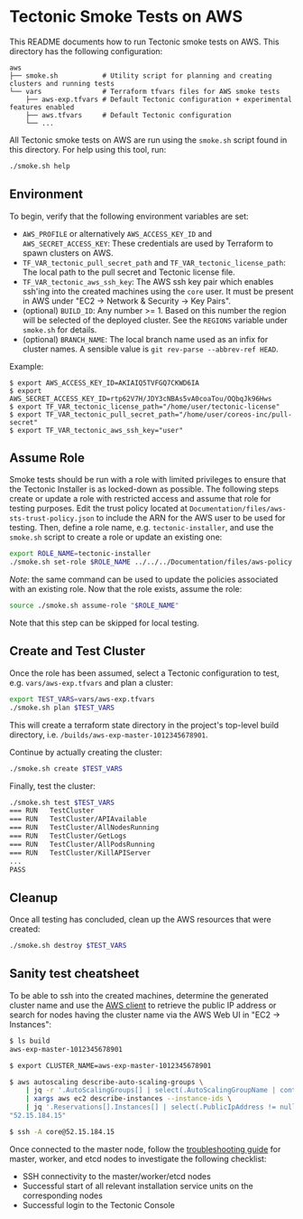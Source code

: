 # Tectonic Smoke Tests on AWS

This README documents how to run Tectonic smoke tests on AWS. This directory has the following configuration:
```
aws
├── smoke.sh           # Utility script for planning and creating clusters and running tests
└── vars               # Terraform tfvars files for AWS smoke tests
    ├── aws-exp.tfvars # Default Tectonic configuration + experimental features enabled
    ├── aws.tfvars     # Default Tectonic configuration
    └── ...
```

All Tectonic smoke tests on AWS are run using the `smoke.sh` script found in this directory. For help using this tool, run:
```sh
./smoke.sh help
```

## Environment
To begin, verify that the following environment variables are set:

- `AWS_PROFILE` or alternatively `AWS_ACCESS_KEY_ID` and `AWS_SECRET_ACCESS_KEY`: These credentials are used by Terraform to spawn clusters on AWS.
- `TF_VAR_tectonic_pull_secret_path` and `TF_VAR_tectonic_license_path`: The local path to the pull secret and Tectonic license file.
- `TF_VAR_tectonic_aws_ssh_key`: The AWS ssh key pair which enables ssh'ing into the created machines using the `core` user.
  It must be present in AWS under "EC2 -> Network & Security -> Key Pairs".
- (optional) `BUILD_ID`: Any number >= 1. Based on this number the region will be selected of the deployed cluster.
  See the `REGIONS` variable under `smoke.sh` for details.
- (optional) `BRANCH_NAME`: The local branch name used as an infix for cluster names.
  A sensible value is `git rev-parse --abbrev-ref HEAD`.

Example:
```
$ export AWS_ACCESS_KEY_ID=AKIAIQ5TVFGQ7CKWD6IA
$ export AWS_SECRET_ACCESS_KEY_ID=rtp62V7H/JDY3cNBAs5vA0coaTou/OQbqJk96Hws
$ export TF_VAR_tectonic_license_path="/home/user/tectonic-license"
$ export TF_VAR_tectonic_pull_secret_path="/home/user/coreos-inc/pull-secret"
$ export TF_VAR_tectonic_aws_ssh_key="user"
```

## Assume Role
Smoke tests should be run with a role with limited privileges to ensure that the Tectonic Installer is as locked-down as possible.
The following steps create or update a role with restricted access and assume that role for testing purposes.
Edit the trust policy located at `Documentation/files/aws-sts-trust-policy.json` to include the ARN for the AWS user to be used for testing.
Then, define a role name, e.g. `tectonic-installer`, and use the `smoke.sh` script to create a role or update an existing one:
```sh
export ROLE_NAME=tectonic-installer
./smoke.sh set-role $ROLE_NAME ../../../Documentation/files/aws-policy.json ../../../Documentation/files/aws-sts-trust-policy.json
```

*Note*: the same command can be used to update the policies associated with an existing role.
Now that the role exists, assume the role:
```sh
source ./smoke.sh assume-role "$ROLE_NAME"
```

Note that this step can be skipped for local testing.

## Create and Test Cluster
Once the role has been assumed, select a Tectonic configuration to test, e.g. `vars/aws-exp.tfvars` and plan a cluster:
```sh
export TEST_VARS=vars/aws-exp.tfvars
./smoke.sh plan $TEST_VARS
```

This will create a terraform state directory in the project's top-level build directory, i.e. `/builds/aws-exp-master-1012345678901`.

Continue by actually creating the cluster:
```sh
./smoke.sh create $TEST_VARS
```

Finally, test the cluster:
```sh
./smoke.sh test $TEST_VARS
=== RUN   TestCluster
=== RUN   TestCluster/APIAvailable
=== RUN   TestCluster/AllNodesRunning
=== RUN   TestCluster/GetLogs
=== RUN   TestCluster/AllPodsRunning
=== RUN   TestCluster/KillAPIServer
...
PASS
```

## Cleanup
Once all testing has concluded, clean up the AWS resources that were created:
```sh
./smoke.sh destroy $TEST_VARS
```

## Sanity test cheatsheet
To be able to ssh into the created machines, determine the generated cluster name and use the [AWS client](http://docs.aws.amazon.com/cli/latest/userguide/installing.html) to retrieve the public IP address or search for nodes having the cluster name via the AWS Web UI in "EC2 -> Instances":

```sh
$ ls build
aws-exp-master-1012345678901

$ export CLUSTER_NAME=aws-exp-master-1012345678901

$ aws autoscaling describe-auto-scaling-groups \
    | jq -r '.AutoScalingGroups[] | select(.AutoScalingGroupName | contains("'${CLUSTER_NAME}'")) | .Instances[].InstanceId' \
    | xargs aws ec2 describe-instances --instance-ids \
    | jq '.Reservations[].Instances[] | select(.PublicIpAddress != null) | .PublicIpAddress'
"52.15.184.15"

$ ssh -A core@52.15.184.15
```

Once connected to the master node, follow the [troubleshooting guide](../../../Documentation/troubleshooting/troubleshooting.md) for master, worker, and etcd nodes to investigate the following checklist:

- SSH connectivity to the master/worker/etcd nodes
- Successful start of all relevant installation service units on the corresponding nodes
- Successful login to the Tectonic Console

